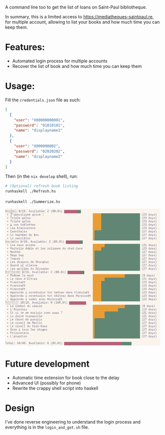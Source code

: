 A command line too to get the list of loans on Saint-Paul bibliotheque.

In summary, this is a limited access to https://mediatheques-saintpaul.re, for
multiple account, allowing to list your books and how much time you can keep
them.

# Features:

- Automated login process for multiple accounts
- Recover the list of book and how much time you can keep them

# Usage:

Fill the `credentials.json` file as such:

```json
[
  {
    "user": "X00000000001",
    "password": "01010101",
    "name": "displayname1"
  },
  {
    "user": "X000000002",
    "password": "02020202",
    "name": "displayname2"
  }
]
```

Then (in the `nix develop` shell), run:

```sh
# (Optional) refresh book listing
runhaskell ./Refresh.hs

runhaskell ./Summerize.hs
```

![](assets/example.png)

# Future development

- Automatic time extension for book close to the delay
- Advanced UI (possibly for phone)
- Rewrite the crappy shell script into haskell

# Design

I've done reverse engineering to understand the login process and everything is in the `login_and_get.sh` file.
